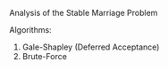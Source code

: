 Analysis of the Stable Marriage Problem

Algorithms:

1) Gale-Shapley (Deferred Acceptance)
2) Brute-Force
